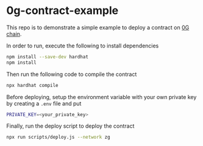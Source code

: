 # 0g-contract-example

This repo is to demonstrate a simple example to deploy a contract on [0G chain](https://0g.ai/).

In order to run, execute the following to install dependencies
```bash
npm install --save-dev hardhat
npm install
```

Then run the following code to compile the contract
```bash
npx hardhat compile
```

Before deploying, setup the environment variable with your own private key by creating a `.env` file and put
```bash
PRIVATE_KEY=<your_private_key>
```

Finally, run the deploy script to deploy the contract
```bash
npx run scripts/deploy.js --network zg
```
